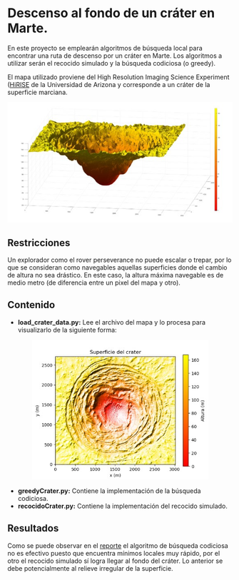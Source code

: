 # Descenso al fondo de un cráter en Marte.

En este proyecto se emplearán algoritmos de búsqueda local para encontrar una ruta de descenso por un cráter en Marte. Los algoritmos a utilizar serán el recocido simulado y la búsqueda codiciosa (o greedy).

El mapa utilizado proviene del High Resolution Imaging Science Experiment ([HiRISE](https://www.uahirise.org/dtm/) de la Universidad de Arizona y corresponde a un cráter de la superficie marciana. 

<p align="center">
  <img src="https://github.com/ShoyChoy/descenso-crater-marte/blob/main/crater3D.jpg" />
</p>

## Restricciones 

Un explorador como el rover perseverance no puede escalar o trepar, por lo que se consideran como navegables aquellas superficies donde el cambio de altura no sea drástico. En este caso, la altura máxima navegable es de medio metro (de diferencia entre un pixel del mapa y otro).

## Contenido

* **load_crater_data.py:** Lee el archivo del mapa y lo procesa para visualizarlo de la siguiente forma:
<p align="center">
  <img src="https://github.com/ShoyChoy/descenso-crater-marte/blob/main/crater2D.jpg" />
</p>

* **greedyCrater.py:** Contiene la implementación de la búsqueda codiciosa.
* **recocidoCrater.py:** Contiene la implementación del recocido simulado.

## Resultados

Como se puede observar en el [reporte](https://github.com/ShoyChoy/descenso-crater-marte/blob/main/Descenso%20al%20fondo%20del%20crater.pdf) el algoritmo de búsqueda codiciosa no es efectivo puesto que encuentra mínimos locales muy rápido, por el otro el recocido simulado sí logra llegar al fondo del cráter. Lo anterior se debe potencialmente al relieve irregular de la superficie.

